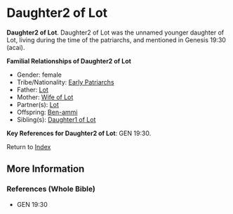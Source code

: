# Daughter2 of Lot
**Daughter2 of Lot**. 
Daughter2 of Lot was the unnamed younger daughter of Lot, living during the time of the patriarchs, and mentioned in Genesis 19:30 (acai). 




**Familial Relationships of Daughter2 of Lot**


* Gender: female
* Tribe/Nationality: [Early Patriarchs](../../../groups/md/acai/Earlypatriarchs.md)
* Father: [Lot](Lot.md)
* Mother: [Wife of Lot](WifeOfLot.md)
* Partner(s): [Lot](Lot.md)
* Offspring: [Ben-ammi](Ben-ammi.md)
* Sibling(s): [Daughter1 of Lot](Daughter1OfLot.md)




**Key References for Daughter2 of Lot**: 
GEN 19:30. 






Return to [Index](00-Index.md)

## More Information

### References (Whole Bible)

* GEN 19:30



